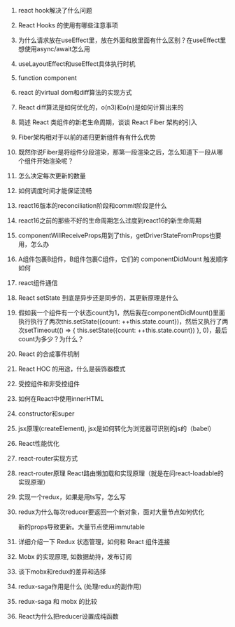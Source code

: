 1. react hook解决了什么问题

2. React Hooks 的使用有哪些注意事项

3. 为什么请求放在useEffect里，放在外面和放里面有什么区别？在useEffect里想使用async/await怎么用

4. useLayoutEffect和useEffect具体执行时机

5. function component

6. react 的virtual dom和diff算法的实现方式

7. React diff算法是如何优化的，o(n3)和o(n)是如何计算出来的

8. 简述 React 类组件的新老生命周期，谈谈 React Fiber 架构的引入

9. Fiber架构相对于以前的递归更新组件有有什么优势

10. 既然你说Fiber是将组件分段渲染，那第一段渲染之后，怎么知道下一段从哪个组件开始渲染呢？

11. 怎么决定每次更新的数量

12. 如何调度时间才能保证流畅

13. react16版本的reconciliation阶段和commit阶段是什么

14. react16之前的那些不好的生命周期怎么过度到react16的新生命周期

15. componentWillReceiveProps用到了this，getDriverStateFromProps也要用，怎么办

16. A组件包裹B组件，B组件包裹C组件，它们的 componentDidMount 触发顺序如何

17. react组件通信

18. React setState 到底是异步还是同步的，其更新原理是什么

19. 假如我一个组件有一个状态count为1，然后我在componentDidMount()里面执行执行了两次this.setState({count: ++this.state.count})，然后又执行了两次setTimeout(() => { this.setState({count: ++this.state.count}) }, 0)，最后count为多少？为什么？

20. React 的合成事件机制

21. React HOC 的用途，什么是装饰器模式

22. 受控组件和非受控组件

23. 如何在React中使用innerHTML

24. constructor和super

25. jsx原理(createElement), jsx是如何转化为浏览器可识别的js的（babel）

26. React性能优化

27. react-router实现方式

28. react-router原理    React路由懒加载和实现原理（就是在问react-loadable的实现原理）

29. 实现一个redux，如果是用ts写，怎么写

30. redux为什么每次reducer要返回一个新对象，面对大量节点如何优化

    新的props导致更新。大量节点使用immutable

31. 详细介绍一下 Redux 状态管理，如何和 React 组件连接

32. Mobx 的实现原理, 如数据劫持，发布订阅

33. 谈下mobx和redux的差异和选择

34. redux-saga作用是什么  (处理redux的副作用)

35. redux-saga 和 mobx 的比较

36. React为什么把reducer设置成纯函数